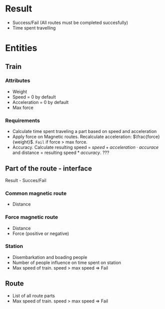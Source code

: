 # Result
- Success/Fail (All routes must be completed succesfully)
- Time spent travelling

# Entities

## Train

### Attributes
- Weight
- Speed = 0 by default
- Acceleration = 0 by default
- Max force
### Requirements
- Calculate time spent traveling a part based on speed and acceleration
- Apply force on Magnetic routes. Recalculate acceleration: $\frac{force}{weight}$. `Fail` if force > max force.
- Accuracy. Calculate resulting speed = $speed + acceleration \cdot accurace$ and distance = $\text{resulting speed} * accuracy$. ???

## Part of the route - interface
Result - Succes/Fail
### Common magnetic route
- Distance
### Force magnetic route
- Distance
- Force (positive or negative)
### Station
- Disembarkation and boading people
- Number of people influence on time spent on station
- Max speed of train. speed > max speed $\Rightarrow$ Fail

## Route
- List of all route parts
- Max speed of train. speed > max speed $\Rightarrow$ Fail